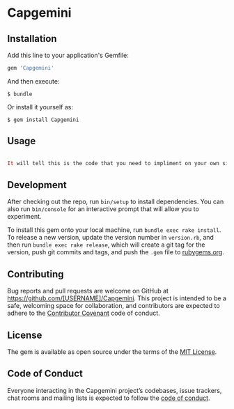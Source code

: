 # Capgemini


## Installation

Add this line to your application's Gemfile:

```ruby
gem 'Capgemini'
```

And then execute:

    $ bundle

Or install it yourself as:

    $ gem install Capgemini

## Usage

```ruby

It will tell this is the code that you need to impliment on your own site.

```

## Development

After checking out the repo, run `bin/setup` to install dependencies. You can also run `bin/console` for an interactive prompt that will allow you to experiment.

To install this gem onto your local machine, run `bundle exec rake install`. To release a new version, update the version number in `version.rb`, and then run `bundle exec rake release`, which will create a git tag for the version, push git commits and tags, and push the `.gem` file to [rubygems.org](https://rubygems.org).

## Contributing

Bug reports and pull requests are welcome on GitHub at https://github.com/[USERNAME]/Capgemini. This project is intended to be a safe, welcoming space for collaboration, and contributors are expected to adhere to the [Contributor Covenant](http://contributor-covenant.org) code of conduct.

## License

The gem is available as open source under the terms of the [MIT License](https://opensource.org/licenses/MIT).

## Code of Conduct

Everyone interacting in the Capgemini project’s codebases, issue trackers, chat rooms and mailing lists is expected to follow the [code of conduct](https://github.com/[USERNAME]/Capgemini/blob/master/CODE_OF_CONDUCT.md).
